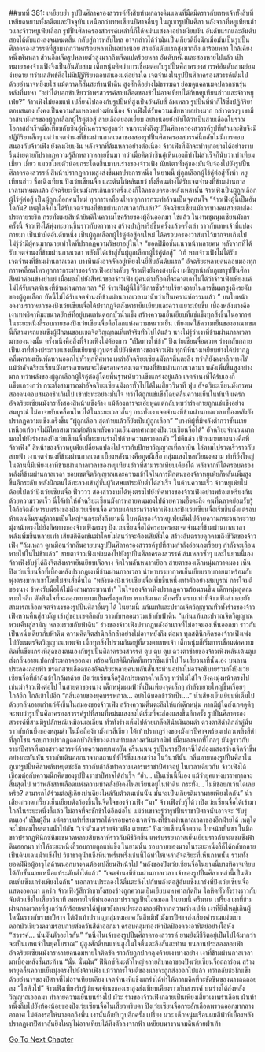 ##บทที่ 381: เหยียบย่ำ
รูปปั้นศิลาครองสวรรค์ทั้งสิบท่ามกลางดินแดนที่มืดมิดราวกับเทพเจ้าทั้งสิบที่เหยียดหยามทั้งอดีตและปัจจุบัน เหนือกว่าเทพเซียนปีศาจอื่นๆ ในภูเขารูปปั้นศิลา
หลังจากที่หยูเทียนฮ่าวและจ้าวหยูเฟ่ยเลือก รูปปั้นศิลาครองสวรรค์เหล่านี้ก็ได้หม่นแสงลงอย่างเงียบงัน
อันดับแรกและอันดับสองได้ดับแสงลงจนหมดสิ้น กลับสู่การหลับใหล
อาจกล่าวได้ว่ามันเป็นเกียรติยิ่งนักเมื่อมันเป็นรูปปั้นศิลาครองสวรรค์ที่สูงมากกว่าหกร้อยหลาเป็นอย่างน้อย
สามอันดับแรกสูงมากถึงเก้าร้อยหลา ใกล้เคียงหนึ่งพันหลา ส่วนอีกเจ็ดรูปหลายตัวสูงมากถึงเจ็ดแปดร้อยหลา
อันดับหนึ่งและสองหายไปแล้ว เป้าหมายของจ้าวเฟิงจึงเป็นอันดับสาม
เด็กหนุ่มคิดว่าการเชื่อมต่อกับรูปปั้นศิลาครองสวรรค์อันดับสามย่อมง่ายดาย
ทว่าผลลัพธ์คือไม่มีปฏิกิริยาตอบสนองแต่อย่างใด
เจตจำนงในรูปปั้นศิลาครองสวรรค์เต็มไปด้วยอำนาจหยิ่งยโส แม้ตวาดก็สั่นสะท้านฟ้าดิน สูงศักดิ์อย่างไม่ธรรมดา ย่อมดูแคลนมดปลวกชนรุ่นหลังที่มาหา
“อย่าได้บอกข้าเชียวว่าพรสวรรค์สายเลือดของข้าไม่อาจเทียบได้กับหยูเทียนฮ่าวและจ้าวหยูเฟ่ย?”
จ้าวเฟิงไม่ยอมแพ้ เปลี่ยนไปลองกับรูปปั้นที่สูงเป็นอันดับสี่
ล้มเหลว
รูปปั้นที่ห้าก็ไร้ซึ่งปฏิกิริยาตอบสนอง
ยังคงเป็นความล้มเหลวอย่างต่อเนื่อง
จ้าวเฟิงได้รับความเสียหายอย่างมาก
กล่าวตรงๆ เขามีวาสนามังกรของผู้ถูกเลือกผู้ไร้คู่ต่อสู้ สายเลือดยอดเยี่ยม อย่างน้อยยังนับได้ว่าเป็นสายเลือดโบราณ โอกาสสำเร็จเมื่อเทียบกับซินอู๋เหินควรจะสูงกว่า
จนกระทั่งถึงรูปปั้นศิลาครองสวรรค์รูปที่เก้าและสิบจึงมีปฏิกิริยาเล็กๆ
แต่ว่าเจตจำนงที่ข้ามผ่านกาลเวลาของสองรูปปั้นศิลาครองสวรรค์นี้กลับไม่มีการตอบสนองกับจ้าวเฟิง ยังคงเงียบงัน
หลังจากที่ล้มเหลวอย่างต่อเนื่อง จ้าวเฟิงที่มักจะทำทุกอย่างได้อย่างราบรื่นง่ายดายก็ปรากฏความรู้สึกหลากหลายขึ้นมา
ทว่าเมื่อคิดว่าซินอู๋เหินเองก็ทำไม่สำเร็จก็นับว่าเท่าเทียม
เมี้ยว เมี้ยว
แมวขโมยตัวน้อยกระโดดขึ้นมาบนร่างของจ้าวเฟิง นัยน์ตาทั้งคู่ของมันจับจ้องไปยังรูปปั้นศิลาครองสวรรค์ สีหน้าปรากฏความสูงส่งขึ้นมาประการหนึ่ง
ในยามนี้
ผู้ถูกเลือกผู้ไร้คู่ต่อสู้ทั้งห้า หยูเทียนฮ่าว ชื่อเฉิงเทียน ปิงเว่ยเซียนจื่อ และตันไถ่หลันเยว่ ทั้งสี่คนต่างได้รับเจตจำนงที่ข้ามผ่านกาลเวลามาหมดแล้ว
อัจฉริยะเซียนมังกรเกินกว่าครึ่งเองก็ได้ครอบครองพลังเหล่านั้น
จ้าวเฟิงเป็นผู้ถูกเลือกผู้ไร้คู่ต่อสู้ เป็นผู้ถูกเลือกคนใหม่ ทุกการเคลื่อนไหวทุกการกระทำล้วนเป็นจุดสนใจ
“จ้าวเฟิงผู้นี้เป็นอันใดกัน? เหตุใดจึงไม่ได้รับเจตจำนงที่ข้ามผ่านกาลเวลากันเล่า?”
อัจฉริยะเซียนมังกรบางคนสายตาส่องประกายระริก กระทั่งเผยสีหน้ายินดีในความโชคร้ายของผู้อื่นออกมา
ใช่แล้ว
ในงานชุมนุมเซียนมังกรครั้งนี้ จ้าวเฟิงได้พุ่งทะยานขึ้นราวกับดาวหาง สร้างปาฏิหาริย์ขึ้นครั้งแล้วครั้งเล่า ราวกับเทพเจ้าที่แปลงกายมา เป็นม้ามืดอันดับหนึ่ง เป็นผู้ถูกเลือกผู้ไร้คู่ต่อสู้คนใหม่ ได้ครอบครองวาสนาไว้มากจนเกินไป
ไม่รู้ว่ามีผู้คนมากมายเท่าใดที่ปรากฏความริษยาอยู่ในใจ
“ยอดฝีมือชั้นแนวหน้าหลายคน หลังจากที่ได้รับเจตจำนงที่ข้ามผ่านกาลเวลา พลังก็ได้เข้าสู่ขั้นผู้ถูกเลือกผู้ไร้คู่ต่อสู้”
“เฮ้ หากจ้าวเฟิงไม่ได้รับเจตจำนงที่ข้ามผ่านกาลเวลา บางทีพลังอาจจัดอยู่เพียงในยี่สิบอันดับแรก”
อัจฉริยะหลายคนลอบมองทุกการเคลื่อนไหวทุกการกระทำของจ้าวเฟิงอย่างลับๆ
จ้าวเฟิงยังคงสงบนิ่ง เผชิญหน้ากับภูเขารูปปั้นศิลา สีหน้าค่อนข้างย่ำแย่
เมื่อมองไปยังสีหน้าของจ้าวเฟิง ผู้คนต่างก็อดที่จะคาดเดาไม่ได้ว่าจ้าวเฟิงเพียงแค่ไม่ได้รับเจตจำนงที่ข้ามผ่านกาลเวลา
“หึ จ้าวเฟิงผู้นี้ใช้วิธีการชั่วร้ายไร้ยางอายในการขึ้นมาสูงถึงระดับของผู้ถูกเลือก บัดนี้ไม่ได้รับเจตจำนงที่ข้ามผ่านกาลเวลามานับว่าเป็นเคราะห์กรรมแล้ว ”
บนใบหน้างดงามราวหยกของปิงเว่ยเซียนจื่อได้ปรากฏจิตสังหารเย็นเยียบและความเยาะเย้ยขึ้น
เบื้องหลังนางคือเงาเทพธิดาหิมะขนาดยักษ์ที่อยู่บนแท่นดอกบัวน้ำแข็ง สร้างความเย็นเยียบที่แช่แข็งทุกสิ่งขึ้นในอากาศ
ในระยะหนึ่งลี้รอบกายของปิงเว่ยเซียนจื่อคือโลกแห่งความหนาวเย็น เพียงแค่ใช้ความเย็นของอาณาเขตนี้ก็สามารถแช่แข็งผู้ฝึกตนขอบเขตจิตวิญญาณที่แท้จริงทั่วไปได้แล้ว
นางไม่รู้ว่าเงาที่ข้ามผ่านกาลเวลามาของนางนั้น ครั้งหนึ่งคือสิ่งที่จ้าวเฟิงไม่ต้องการ
“เปิดทางให้ข้า”
ปิงเว่ยเซียนจื่อตวาด ร่างกลับกลายเป็นเงาที่ส่องประกายแสงเย็นเยียบพุ่งวูบตรงไปยังทิศทางของจ้าวเฟิง
ทุกที่ที่นางเหยียบย่างได้ปรากฏคลื่นความเย็นพัดหวนออกไปทั่วทุกทิศทาง
เหล่าอัจฉริยะเซียนมังกรตื่นตะลึง ทว่าก็ยังคงหลีกทางให้
แม้ว่าอัจฉริยะเซียนมังกรหลายคนจะได้ครอบครองเจตจำนงที่ข้ามผ่านกาลเวลามา พลังเพิ่มขึ้นสูงอย่างมาก ทว่าพลังของผู้ถูกเลือกผู้ไร้คู่ต่อสู้โดยพื้นฐานนับว่าแข็งแกร่งอยู่แล้ว เจตจำนงที่ได้รับเองก็แข็งแกร่งกว่า กระทั่งสามารถฆ่าอัจฉริยะเซียนมังกรทั่วไปได้ในเสี้ยววินาที
ฟุบ
อัจฉริยะเซียนมังกรคนสองคนตอบสนองช้าเกินไป เข้าปะทะอย่างมั่นใจ ทว่าได้ถูกแช่แข็งโดยคลื่นความเย็นในทันที
แคร่ก
อัจฉริยะเซียนมังกรทั้งสองสีหน้าแข็งค้าง แม้ต้องการจะเอ่ยพูดแต่กลับพบว่าร่างกายถูกแช่แข็งอย่างสมบูรณ์ ไม่อาจขยับเคลื่อนไหวได้ในระยะเวลาสั้นๆ กระทั่งเงาเจตจำนงที่ข้ามผ่านกาลเวลาเบื้องหลังยังปรากฏความแข็งเกร็งขึ้น
“ผู้ถูกเลือก สุดท้ายแล้วก็ยังเป็นผู้ถูกเลือก”
“บางทีผู้ที่มีพลังต่ำกว่าขั้นนายเหนือแท้อาจไม่มีใครสามารถต่อต้านพลังความเย็นมหาศาลของปิงเว่ยเซียนจื่อได้”
อัจฉริยะจำนวนมากมองไปยังร่างของปิงเว่ยเซียนจื่อที่ทะยานร่างไปด้วยความหวาดกลัว
“ไม่ดีแล้ว เป้าหมายของนางคือพี่จ้าวเฟิง”
สีหน้าของจ้าวหยูเฟ่ยเปลี่ยนแปลงไป ราวกับปักษาวิญญาณที่ถลาบิน ไล่ตามไปรวดเร็วราวกับสายฟ้า
เงาเจตจำนงที่ข้ามผ่านกาลเวลาเบื้องหลังนางคือภูตผีเสื้อ กลุ่มแสงไหลเวียนงดงาม ท่าทียิ่งใหญ่ ในด้านนี้มีเพียงเงาที่ข้ามผ่านกาลเวลาของหยูเทียนฮ่าวที่สามารถเทียบเคียงได้
หลังจากที่ได้ครอบครองพลังที่ข้ามผ่านกาลเวลา ขอบเขตจิตวิญญาณและความเข้าใจในการฝึกตนของจ้าวหยูเฟ่ยก็พลันเพิ่มสูงขึ้นอีกระดับ พลังฝึกตนได้ทะลวงเข้าสู่ขั้นผู้วิเศษแท้ระดับต่ำได้สำเร็จ
ในด้านความเร็ว จ้าวหยูเฟ่ยไม่ด้อยไปกว่าปิงเว่ยเซียนจื่อ
ฟิ้วววว
สองสาวงามได้พุ่งตรงไปยังทิศทางของจ้าวเฟิงอย่างพร้อมเพรียงกันด้วยความรวดเร็ว
นี่ได้ทำให้อัจฉริยะเซียนมังกรหลายคนมองไปด้วยความอึ้งตะลึง
คนที่ฉลาดย่อมรับรู้ได้ถึงจิตสังหารบนร่างของปิงเว่ยเซียนจื่อ
ความแค้นระหว่างจ้าวเฟิงและปิงเว่ยเซียนจื่อเริ่มขึ้นตั้งแต่รอบห้าแดนดิ้นรนสู่ความเป็นใหญ่จนกระทั่งถึงยามนี้
ใบหน้าของจ้าวหยูเฟ่ยเต็มไปด้วยความกระวนกระวาย มุ่งหน้าตรงไปยังทิศทางของจ้าวเฟิงตรงๆ
ปิงเว่ยเซียนจื่อได้ครอบครองเจตจำนงที่ข้ามผ่านกาลเวลา พลังเพิ่มขึ้นหลายเท่า เสียสติคิดเข่นฆ่าโดยไม่สนว่าจะต้องเสียสิ่งใด สร้างอันตรายคุกคามถึงชีวิตของจ้าวเฟิง
“ล้มเหลว ดูเหมือนว่ากลิ่นอายบนรูปปั้นศิลาครองสวรรค์รูปที่สามกำลังอ่อนลงเรื่อยๆ กำลังจะเลือนหายไปในไม่ช้าแล้ว”
สายตาจ้าวเฟิงเพ่งมองไปยังรูปปั้นศิลาครองสวรรค์ ล้มเหลวซ้ำๆ
และในยามนี้เอง
จ้าวเฟิงรับรู้ได้ถึงจิตสังหารเย็นเยียบเจือจาง จิตใจพลันหนาวเยือก
สายตาของเด็กหนุ่มกวาดมอง เห็นปิงเว่ยเซียนจื่อที่เบื้องหลังปรากฏเงาที่ข้ามผ่านกาลเวลา นำพาบรรยากาศเย็นเยียบรอบกายมาพร้อมกับพุ่งตรงมาหาเขาโดยไม่สนสิ่งอื่นใด
“พลังของปิงเว่ยเซียนจื่อเพิ่มขึ้นหนึ่งเท่าตัวอย่างสมบูรณ์ การโจมตีของนาง ข้าคงรับมือได้ไม่ถึงสามกระบวนท่า”
ในใจของจ้าวเฟิงปรากฏความร้อนรนขึ้น
เด็กหนุ่มสูดลมหายใจลึก ตัดสินใจที่จะลองพยายามเป็นครั้งสุดท้าย
หากล้มเหลวอีกครั้ง ตราบเท่าที่จ้าวเฟิงล่าถอยยังสามารถเลือกเจตจำนงของรูปปั้นศิลาอื่นๆ ได้
ในยามนี้ แก่นแท้และปราณจิตวิญญาณทั่วทั้งร่างของจ้าวเฟิงหวนคืนสู่สามัญ เข้าสู่ขอบเขตลึกลับ ราวกับหลอมรวมเข้ากับฟ้าดิน
“แก่นแท้และปราณจิตวิญญาณหวนคืนสู่สามัญ หลอมรวมกับฟ้าดิน”
ร่างของจ้าวเฟิงปรากฏพลังอำนาจที่ไม่อาจมองเห็นออกมา ราวกับเป็นหนึ่งเดียวกับฟ้าดิน ความคิดจิตสำนึกลึกล้ำอย่างไม่อาจหยั่งถึง
ต่อมา
ทุกสตินึกคิดของจ้าวเฟิงเพ่งไปยังเนตรจิตวิญญาณเทพเจ้า
เมื่อทุกสิ่งไปรวมกันอยู่ที่ดวงตาเทพเจ้า เด็กหนุ่มก็เริ่มการเชื่อมต่อความคิดที่แข็งแกร่งที่สุดของตนเองกับรูปปั้นศิลาครองสวรรค์
ตุบ ตุบ ตุบ
ดวงตาซ้ายของจ้าวเฟิงพลันเต้นตุบ ส่งกลิ่นอายแปลกประหลาดออกมา พร้อมกับสตินึกคิดที่แทรกซึมเข้าไป
ในเสี้ยวนาทีนั้นเอง
บนลานประลองลอยฟ้า มรดกสายเลือดของอัจฉริยะหลายคนพลันสั่นสะท้านอย่างไม่อาจอธิบายรวมทั้งปิงเว่ยเซียนจื่อที่กำลังเข้าใกล้มาด้วย
ปิงเว่ยเซียนจื่อรู้สึกประหลาดใจเล็กๆ ทว่าไม่ใส่ใจ ยังคงมุ่งหน้าตรงไปเข่นฆ่าจ้าวเฟิงต่อไป
ในสายตาของนาง เด็กหนุ่มผมฟ้าที่เป็นเพียงจุดเล็กๆ กำลังขยายใหญ่ขึ้นเรื่อยๆ
ใกล้อีก ใกล้เข้าไปอีก
“กลิ่นอายของยุคบรรพกาล... อย่าได้บอกข้าว่าเป็น...”
น้ำเสียงเย็นเยียบที่เต็มไปด้วยกลิ่นอายเก่าแก่ดังขึ้นในสมองของจ้าวเฟิง สร้างความตื่นตะลึงให้แก่เด็กหนุ่ม
หากมีผู้ใดสังเกตดูดีๆ จะพบว่ารูปปั้นศิลาครองสวรรค์รูปที่สามที่หม่นแสงลงได้เริ่มที่จะส่องแสงขึ้นอีกครั้ง
รูปปั้นศิลาครองสวรรค์ที่สามมีรูปลักษณ์เหมือนเอเลี่ยน ทั่วทั้งร่างเต็มไปด้วยเกล็ดสีน้ำเงินอมดำ ดวงตาสีดำลึกล่ำคู่นั้นราวกับก้นบึ้งของหลุมดำ ในมือถือง้าวมังกรสีเขียว ใต้เท้าปรากฏร่างของมังกรปีศาจพร้อมเปลวเพลิงสีดำที่ลุกโชน รอบกายปรากฏดอกบัวสีเขียวงดงามท่ามกลางควันดำทมิฬ
เมื่อมองจากที่ไกลๆ มันดูราวกับราชาปีศาจที่มองสรวงสวรรค์ด้วยความหยามหยัน
ครืนนนน
รูปปั้นราชปีศาจนี้ได้ส่องแสงสว่างเจิดจ้าขึ้นอย่างกะทันหัน ราวกับเดินออกมาจากสถานที่ที่ไร้ซึ่งแสงสว่าง
ในวินาทีนั้น กลิ่นอายของรูปปั้นศิลาในภูเขารูปปั้นศิลาพลันหยุดชะงัก ราวกับกำลังทำความเคารพราชาปีศาจอยู่
ในเวลาเดียวกัน
จ้าวเฟิงได้เชื่อมต่อกับความนึกคิดของรูปปั้นราชาปีศาจได้สำเร็จ
“ฮ่า... เป็นเช่นนี้นี่เอง แม้ว่ายุคแห่งบรรพกาลจะสิ้นสุดไป ทว่าพลังสายเลือดแห่งความบ้าคลั่งยังคงไหลเวียนอยู่ในฟ้าดิน กระทั่ง... ไม่มีข้อยกเว้นใดเลยหรือ? สามารถได้ร่วมต่อสู้เคียงบ่าเคียงไหล่กับตัวตนเช่นนั้น มันจะเป็นเกียรติมากมายเพียงใดกัน”
น้ำเสียงกราดเกรี้ยวเย็นเยียบดังก้องขึ้นในจิตใจของจ้าวเฟิง
“มา”
จ้าวเฟิงรับรู้ได้ว่าปิงเว่ยเซียนจื่อได้เข้ามาใกล้ในระยะหนึ่งลี้แล้ว ไม่อาจที่จะชักช้าได้อีกต่อไป
แม้ว่าเขาจะรู้ว่ารูปปั้นราชาปีศาจนั่นอาจจะ ‘รับรู้ตนเอง’ เป็นผู้อื่น แต่ตราบเท่าที่สามารถได้ครอบครองเจตจำนงที่ข้ามผ่านกาลเวลาของอีกฝ่ายได้ เหตุใดจะไม่ยอมไหลตามน้ำไปกัน
“เจ้าตัวเลวร้ายจ้าวเฟิง ตายซะ”
ปิงเว่ยเซียนจื่อตวาด ใบหน้าเย็นชา ในมือขาวปรากฏฟินิกซ์หิมะขนาดหลายสิบหลาที่ราวกับมีชีวิตขึ้น แพร่บรรยากาศเย็นเยียบราวกับจะแช่แข็งฟ้าดินออกมา ทำให้ระยะหนึ่งลี้รอบกายถูกแช่แข็ง
ในยามนั้น รอบกายของนางในระยะหนึ่งลี้ก็ได้กลับกลายเป็นดินแดนน้ำแข็งไป
วิชาธาตุน้ำแข็งที่น่าพรั่นพรึ่งเช่นนี้ได้ทำให้เหล่าอัจฉริยะที่เห็นภาพนั้น รวมทั้งยอดฝีมือผู้อาวุโสด้านนอกบางคนต้องเปลี่ยนสีหน้าไป
“พลังของปิงเว่ยเซียนจื่อในยามนี้บางทีอาจเทียบได้กับขั้นนายเหนือแท้ระดับต่ำได้แล้ว”
“เจตจำนงที่ข้ามผ่านกาลเวลา เจ้าของรูปปั้นศิลาเหล่านี้เป็นตัวตนที่แข็งแกร่งเพียงใดกัน”
นอกลานประลองได้ตื่นตะลึงไปกับพลังต่อสู้อันแข็งแกร่งที่ปิงเว่ยเซียนจื่อแสดงออกมา
แคร่ก
จ้าวเฟิงรู้สึกว่าขาทั้งสองข้างถูกความเย็นเยียบมหาศาลกัดกิน โลหิตทั่วทั้งร่างราวกับจับตัวแข็งในเสี้ยววินาที ลมหายใจที่พ่นออกมาปรากฏเป็นไอหมอก
ในยามนี้
ครืนนน เปรี้ยง
เงาที่ข้ามผ่านกาลเวลาที่สูงกว่าเก้าร้อยหลาได้พุ่งมายังลานประลองลอยฟ้าจากความว่างเปล่า
เงาที่ยิ่งใหญ่เกินผู้ใดนั้นราวกับราชาปีศาจ ใต้ฝ่าเท้าปรากฏกลุ่มหมอกควันสีทมิฬ มังกรปีศาจส่งเสียงคำรามแผ่วเบา ดอกบัวเขียวงดงามรอบกายส่งควันสีดำออกมา ครอบคลุมท้องฟ้าปิดป้องดวงอาทิตย์อย่างโอหัง
“สวรรค์... นั่นมันตัวอะไรกัน”
“หนึ่งในเจ้าของรูปปั้นศิลาครองสวรรค์ ยามยังมีชีวิตอยู่เป็นไปได้มากว่าจะเป็นเทพเจ้าในยุคโบราณ”
ผู้สูงศักดิ์บนแท่นสูงในใจตื่นตะลึงสั่นสะท้าน
บนลานประลองลอยฟ้า อัจฉริยะเซียนมังกรหลายคนลมหายใจติดขัด ราวกับถูกปกคลุมด้วยเงาบางอย่าง เงาที่ข้ามผ่านกาลเวลามาเบื้องหลังสั่นสะท้าน
“นั่น นั่นมัน”
ฟินิกซ์หิมะตัวใหญ่หลายสิบหลาของปิงเว่ยเซียนจื่อถลาร่อน สร้างพายุคลื่นความเย็นมุ่งตรงไปยังจ้าวเฟิง
แม้ว่าการโจมตีของนางจะถูกส่งออกไปแล้ว ทว่ากลับชะงักแข็งด้วยอำนาจของปีศาจที่ไม่อาจเทียบเคียง เจตจำนงที่แข็งแกร่งได้ทำให้ความคิดที่จะขัดขืนของนางถดถอยลง
“ไสหัวไป”
จ้าวเฟิงเพียงรับรู้ว่าเจตจำนงของเขาสูงส่งเทียบเคียงราวกับสวรรค์ บนร่างได้ส่งพลังวิญญาณออกมา ทำลายความเย็นบนร่างไป
ผัวะ
ร่างของจ้าวเฟิงกลายเป็นเพียงเสี้ยวเงาพร่าเลือน ฝ่าเท้าหนึ่งถีบไปยังท้องน้อยของปิงเว่ยเซียนจื่อในเสี้ยวพริบตา
ปิงเว่ยเซียนจื่อกระอักเลือดพรวดออกมากลางอากาศ
ไม่ต้องรอให้นางตกถึงพื้น เงานั้นก็ขยับวูบอีกครั้ง
เปรี้ยง ผวะ
เด็กหนุ่มเรือนผมสีฟ้าที่เบื้องหลังปรากฏเงาปีศาจอันยิ่งใหญ่ไม่อาจเทียบได้ทิ้งตัวลงจากฟ้า เหยียบนางจนจมดินด้วยฝ่าเท้า


[Go To Next Chapter]( ./161.md)
